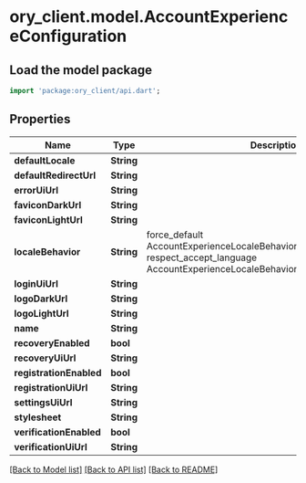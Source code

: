 # ory_client.model.AccountExperienceConfiguration

## Load the model package
```dart
import 'package:ory_client/api.dart';
```

## Properties
Name | Type | Description | Notes
------------ | ------------- | ------------- | -------------
**defaultLocale** | **String** |  | 
**defaultRedirectUrl** | **String** |  | 
**errorUiUrl** | **String** |  | 
**faviconDarkUrl** | **String** |  | [optional] 
**faviconLightUrl** | **String** |  | [optional] 
**localeBehavior** | **String** |  force_default AccountExperienceLocaleBehaviorForceDefault respect_accept_language AccountExperienceLocaleBehaviorRespectAcceptLanguage | 
**loginUiUrl** | **String** |  | 
**logoDarkUrl** | **String** |  | [optional] 
**logoLightUrl** | **String** |  | [optional] 
**name** | **String** |  | 
**recoveryEnabled** | **bool** |  | 
**recoveryUiUrl** | **String** |  | 
**registrationEnabled** | **bool** |  | 
**registrationUiUrl** | **String** |  | 
**settingsUiUrl** | **String** |  | 
**stylesheet** | **String** |  | [optional] 
**verificationEnabled** | **bool** |  | 
**verificationUiUrl** | **String** |  | 

[[Back to Model list]](../README.md#documentation-for-models) [[Back to API list]](../README.md#documentation-for-api-endpoints) [[Back to README]](../README.md)


